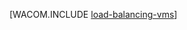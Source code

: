 <properties linkid="manage-linux-common-tasks-load-balance-a-vm" urlDisplayName="Load Balance a Linux VM" pageTitle="Load Balance a Virtual Machine (Linux) - Windows Azure" metaKeywords="load balance vm, Linux vm Azure " description="Describes how to load balance a virtual machine in the cloud and that is running Linux in Windows Azure Virtual Machines." metaCanonical="http://www.windowsazure.com/en-us/manage/windows/common-tasks/how-to-load-balance-virtual-machines/" services="virtual-machines" documentationCenter="" title="" authors=""  solutions="" writer="" manager="" editor=""  />





[WACOM.INCLUDE [load-balancing-vms](../includes/load-balancing-vms.md)]

